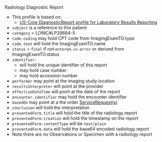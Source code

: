 Radiology Diagnostic Report

- This profile is based on:
  - [US-Core DiagnosticReport profile for Laboratory Results Reporting]({{site.data.fhir.hl7fhiruscore}}/StructureDefinition-us-core-diagnosticreport-note.html)
- `subject` is a reference to this patient
- `category` = LOINC#LP29684-5
- `code.coding` may hold CPT code from ImagingExamTO.type
- `code.text` will hold the ImagingExamTO.name
- `status` = `final` if not `entered-in-error` or derived from ImagingExamTO.status
- `identifier`:
  - will hold the unique identifier of this report
  - may hold case number
  - may hold accession number
- `performer` may point at the imaging study location
- `resultsInterpreter` will point at the provider
- `effectiveDateTime` will point at the date of the report
- `encounter.identifier` may hold the encounter identifier
- `basedOn` may point at a the order [ServiceRequest(s)](StructureDefinition-VA.MHV.PHR.irOrder.html)
- `conclusion` will hold the interpretation
- `presentedForm.title` will hold the title of the radiology report
- `presentedForm.creation` will hold the timestamp on the report
- `presentedForm.contentType` will be `text/plain`
- `presentedForm.data` will hold the base64 encoded radiology report
- Note there are no Observations or Specimen with a radiology report
